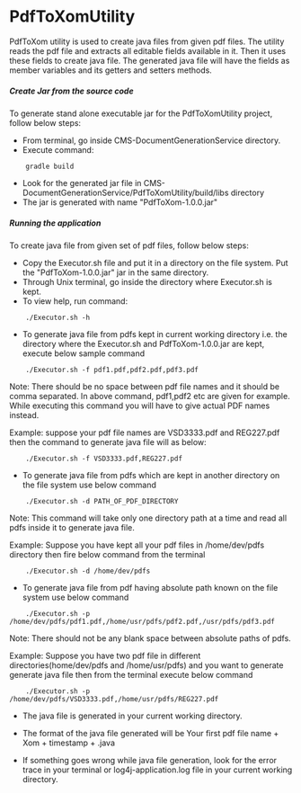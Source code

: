 PdfToXomUtility
===============

PdfToXom utility is used to create java files from given pdf files.
The utility reads the pdf file and extracts all editable fields available in it.
Then it uses these fields to create java file. The generated java file will have
the fields as member variables and its getters and setters methods.


##### Create Jar from the source code

To generate stand alone executable jar for the PdfToXomUtility project, follow below steps: 

* From terminal, go inside CMS-DocumentGenerationService directory.
* Execute command:

```
    gradle build
```

* Look for the generated jar file in  CMS-DocumentGenerationService/PdfToXomUtility/build/libs directory
* The jar is generated with name "PdfToXom-1.0.0.jar"


##### Running the application 

To create java file from given set of pdf files, follow below steps:

*  Copy the Executor.sh file and put it in a directory on the file system. Put the "PdfToXom-1.0.0.jar" jar in 
   the same directory.
*  Through Unix terminal, go inside the directory where Executor.sh is kept.
*  To view help, run command:

```
    ./Executor.sh -h
```

*  To generate java file from pdfs kept in current working directory i.e. the directory where the 
   Executor.sh and PdfToXom-1.0.0.jar are kept, execute below sample command
	
```
    ./Executor.sh -f pdf1.pdf,pdf2.pdf,pdf3.pdf 
```

   Note: There should be no space between pdf file names and it should be comma separated. In above command, pdf1,pdf2
   etc are given for example. While executing this command you will have to give actual PDF names instead.
   
   Example: suppose your pdf file names are VSD3333.pdf and REG227.pdf then the command to generate java file will
   as below:
	
```
    ./Executor.sh -f VSD3333.pdf,REG227.pdf
``` 

*  To generate java file from pdfs which are kept in another directory on the file system use below command

```
    ./Executor.sh -d PATH_OF_PDF_DIRECTORY
```

   Note: This command will take only one directory path at a time and read all pdfs inside it to generate java file.
    
   Example: Suppose you have kept all your pdf files in /home/dev/pdfs directory then fire below command from the terminal
	
```
    ./Executor.sh -d /home/dev/pdfs
```

*  To generate java file from pdf having absolute path known on the file system use below command

```
    ./Executor.sh -p /home/dev/pdfs/pdf1.pdf,/home/usr/pdfs/pdf2.pdf,/usr/pdfs/pdf3.pdf   
```

   Note: There should not be any blank space between absolute paths of pdfs.
    
   Example: Suppose you have two pdf file in different directories(home/dev/pdfs and /home/usr/pdfs) and you want to generate
   generate java file then from the terminal execute below command
	
```   
    ./Executor.sh -p /home/dev/pdfs/VSD3333.pdf,/home/usr/pdfs/REG227.pdf
```

*  The java file is generated in your current working directory.  

*  The format of the java file generated will be 
   Your first pdf file name + Xom + timestamp + .java
  

*  If something goes wrong while java file generation, look for the error trace in your terminal or log4j-application.log 
   file in your current working directory.

